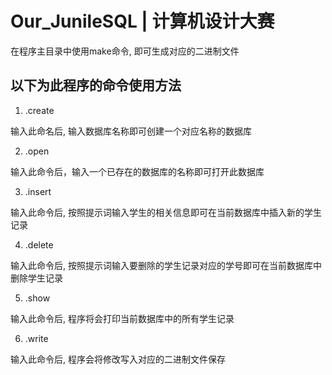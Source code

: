 # Our_JunileSQL | 计算机设计大赛
在程序主目录中使用make命令, 即可生成对应的二进制文件

## 以下为此程序的命令使用方法
1. .create

输入此命名后, 输入数据库名称即可创建一个对应名称的数据库

2. .open

输入此命令后，输入一个已存在的数据库的名称即可打开此数据库

3. .insert

输入此命令后, 按照提示词输入学生的相关信息即可在当前数据库中插入新的学生记录

4. .delete

输入此命令后, 按照提示词输入要删除的学生记录对应的学号即可在当前数据库中删除学生记录

5. .show

输入此命令后, 程序将会打印当前数据库中的所有学生记录

6. .write

输入此命令后, 程序会将修改写入对应的二进制文件保存
